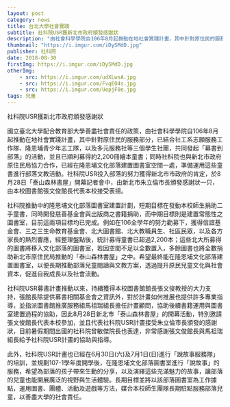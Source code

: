 ```yaml
---
layout: post
category: news
title: 台北大學社會實踐
subtitle: 社科院USR獲新北市政府頒發感謝狀
description: "由社會科學學院自106年8月起推動在地社會實踐計畫，其中針對原住民的服務部分，已結合社工系志願服務工作隊、隆恩埔青少年志工隊..."
thumbnail: "https://i.imgur.com/iDySMdD.jpg"
publisher: 社科院
date: 2018-08-30
firstImg: https://i.imgur.com/iDySMdD.jpg
otherImg:
    - src: https://i.imgur.com/udXLwsA.jpg
    - src: https://i.imgur.com/FvqEO4s.jpg
    - src: https://i.imgur.com/UepjF0e.jpg
tags: 兒童
---
```


社科院USR獲新北市政府頒發感謝狀

國立臺北大學配合教育部大學善盡社會責任的政策，由社會科學學院自106年8月起推動在地社會實踐計畫，其中針對原住民的服務部分，已結合社工系志願服務工作隊、隆恩埔青少年志工隊，以及多元服務社等三個學生社團，共同發起「募書到部落」的活動，並且已順利募得約2,200冊繪本童書；同時社科院也與新北市政府原住民局協力合作，已經在隆恩埔文化部落建置圖書室空間一處，準備運用這些童書進行部落文教活動。社科院USR投入部落的努力獲得新北市市政府的肯定，於8月28日「泰山森林書屋」開幕記者會中，由新北市朱立倫市長頒發感謝狀一只，由本校圖書館張文俊館長代表本校接受表揚。

社科院推動中的隆恩埔文化部落圖書室建置計劃，短期目標在發動本校師生捐助二手童書，同時開發慈善基金會與出版商之書籍捐助，而中期目標則是建置常態性之圖書室，目前這兩項目標均已完成。例如在106全學年的努力勸募下，獲得信誼基金會、三之三生命教育基金會、北大圖書館、北大教職員生、社區民眾，以及各方家長的熱烈響應，經整理盤點後，統計募得童書已超過2,200本；這些北大所募得的圖書將移入文化部落的圖書室，若因空間不足以全數置入，多餘圖書也將全數捐助新北市原住民局推動的「泰山森林書屋」之中。希望最終能在隆恩埔文化部落建置圖書室，以便長期推動部落兒童閱讀與文教方案，透過提升原民兒童文化與社會資本，促進自我成長以及社會流動。

社科院USR募書計畫推動以來，持續獲得本校圖書館館長張文俊教授的大力支持，張館長除提供募書相關基金會之資訊外，對於計畫如何推展也提供許多專業指導，並指派圖書館推廣服務組馬祖瑞組長擔任計畫顧問，協助後續書籍運用與圖書室建置過程的協助，因此8月28日新北市「泰山森林書屋」的開幕活動，特別邀請張文俊館長代表本校參加，並且代表社科院USR計畫接受朱立倫市長頒發的感謝狀，目前暑假期間出國的社科院曾敏傑院長也表達，非常感謝張文俊館長與馬祖瑞組長給予社科院USR計畫的協助與指導。

此外，社科院USR計畫也已經在6月30日(六)及7月1日(日)進行「說故事服務隊」的培訓，並規劃107-1學年度開學後，在隆恩埔文化部落圖書室進行「說故事」的服務，希望為部落的孩子帶來生動的分享，以及演繹這些充滿魅力的故事，讓部落的兒童也能開展廣泛的視野與生活體驗。長期目標並將以該部落圖書室為工作據點，運用圖書、團體、活動及遊戲等方法，媒合本校師生團隊長期駐點服務部落兒童，以善盡大學的社會責任。